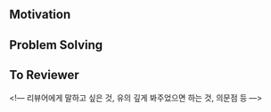 ## Motivation

<!-- 작성 배경 -->

## Problem Solving

<!-- 해결 방법 -->

## To Reviewer

<!— 리뷰어에게 말하고 싶은 것, 유의 깊게 봐주었으면 하는 것, 의문점 등 —>